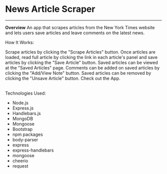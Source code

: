 
#  News Article Scraper

<hr>

<b>Overview</b>
An app that scrapes articles from the New York Times website and lets users save articles and leave comments on the latest news.<br>

How It Works: <br>
<div class= "par">
Scrape articles by clicking the "Scrape Articles" button.
Once articles are loaded, read full article by clicking the link in each article's panel and save articles by clicking the "Save Article" button.
Saved articles can be viewed at the "Saved Articles" page.
Comments can be added on saved articles by clicking the "Add/View Note" button.
Saved articles can be removed by clicking the "Unsave Article" button.
Check out the App.</div> <br>

Technologies Used:
<ul>
<li>Node.js</li>
<li>Express.js</li>
<li>Handlebars.js</li>
<li>MongoDB</li>
<li>Mongoose</li>
<li>Bootstrap</li>
<li>npm packages</li>
<li>body-parser</li>
<li>express</li>
<li>express-handlebars</li>
<li>mongoose</li>
<li>cheerio</li>
<li>request</li>
</ul>